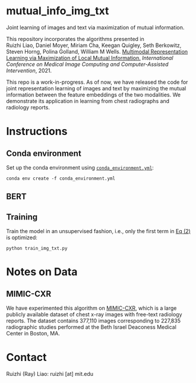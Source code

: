 # mutual_info_img_txt

Joint learning of images and text via maximization of mutual information.

This repository incorporates the algorithms presented in <br />
Ruizhi Liao, Daniel Moyer, Miriam Cha, Keegan Quigley, Seth Berkowitz, Steven Horng, Polina Golland, William M Wells. [Multimodal Representation Learning via Maximization of Local Mutual Information.](https://arxiv.org/pdf/2103.04537.pdf) *International Conference on Medical Image Computing and Computer-Assisted Intervention*, 2021. <br />

This repo is a work-in-progress. As of now, we have released the code for joint representation learning of images and text by maximizing the mutual information between the feature embeddings of the two modalities. We demonstrate its application in learning from chest radiographs and radiology reports.


# Instructions

## Conda environment

Set up the conda environment using [`conda_environment.yml`](https://github.com/RayRuizhiLiao/mutual_info_img_txt/blob/main/conda_environment.yml):
```
conda env create -f conda_environment.yml
```

## BERT



## Training

Train the model in an unsupervised fashion, i.e., only the first term in [Eq (2)](https://arxiv.org/pdf/2103.04537.pdf) is optimized:

```
python train_img_txt.py
```

# Notes on Data

## MIMIC-CXR

We have experimented this algorithm on [MIMIC-CXR](https://physionet.org/content/mimic-cxr/2.0.0/), which is a large publicly available dataset of chest x-ray images with free-text radiology reports. The dataset contains 377,110 images corresponding to 227,835 radiographic studies performed at the Beth Israel Deaconess Medical Center in Boston, MA.

# Contact

Ruizhi (Ray) Liao: ruizhi [at] mit.edu
